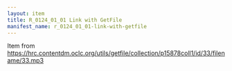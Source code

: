 ```yaml
---
layout: item
title: R_0124_01_01 Link with GetFile
manifest_name: r_0124_01_01-link-with-getfile
---
```

<!-- Add an essay or interpretive material below this line,
using HTML or markdown.  Do not modify this file above this line -->

Item from https://hrc.contentdm.oclc.org/utils/getfile/collection/p15878coll1/id/33/filename/33.mp3
